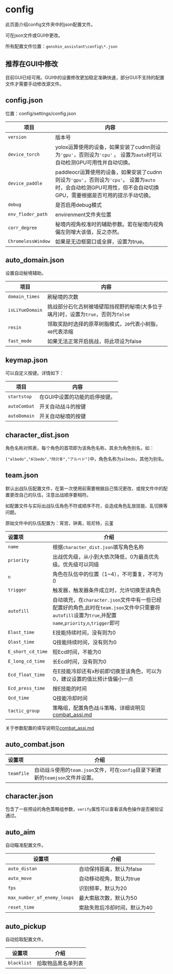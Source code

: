 # config

此页面介绍config文件夹中的json配置文件。

可在json文件或GUI中更改。

所有配置文件位置：`genshin_assistant\config\*.json`

## 推荐在GUI中修改

目前GUI已经可用。GUI中的设置修改更加稳定准确快速，部分GUI不支持的配置文件才需要手动修改源文件。

## config.json 

位置：config/settings/config.json

| 项目                 | 内容                                                                                                    |
|--------------------|-------------------------------------------------------------------------------------------------------|
| `version`          | 版本号                                                                                                   |
| `device_torch`     | yolox运算使用的设备，如果安装了cudnn则设为`'gpu'`，否则设为`'cpu'` 。 设置为`auto`时可以自动检测GPU可用性并自动切换。                          |
| `device_paddle`    | paddleocr运算使用的设备，如果安装了cudnn则设为`'gpu'`，否则设为`'cpu'`。 设置为`auto`时，会自动检测GPU可用性，但不会自动切换GPU，需要根据是否可用的提示手动切换。 |
| `debug`            | 是否启用debug模式                                                                                           |
| `env_floder_path`  | envirenment文件夹位置                                                                                      |
| `corr_degree`      | 秘境内视角校准时的辅助参数。若在秘境内视角偏左则增大该值，反之亦然。                                                                    |
| `ChromelessWindow` | 如果是无边框窗口或全屏，设置为true。                                                                                  |

## auto_domain.json

设置自动秘境辅助。

| 项目              | 内容                                               |
|-----------------|--------------------------------------------------|
| `domain_times`  | 刷秘境的次数                                           |      
| `isLiYueDomain` | 挑战部分石化古树被墙壁阻挡视野的秘境(大多位于璃月)时，设置为`true`，否则为`false` |
| `resin`         | 领取奖励时选择的原萃树脂模式，`20`代表小树脂，`40`代表浓缩                |
| `fast_mode`     | 如果无法正常开启挑战，将此项设为false                            |

## keymap.json

可以自定义按键。详情如下：

| 项目           | 内容               |
|--------------|------------------|
| `startstop`  | 在GUI中设置的功能的启停按键。 |
| `autoCombat` | 开关自动战斗的按键        |
| `autoDomain` | 开关自动秘境的按键        |

## character_dist.json

角色名称对照表，每个角色的首项即为该角色名称，其余为角色别名，如：

`["albedo","Albedo","阿贝多","アルベド"]`中，角色名称为`albedo`，其他为别名。

## team.json

默认出战队伍配置文件，在第一次使用前需要根据自己情况更改，或按文件中的配置更改自己的队伍，注意出战顺序要相符。

如配置文件与实际出战队伍角色不符或顺序不符，会造成角色乱放技能、乱切换等问题。

原始文件中的队伍配置为：宵宫，钟离，班尼特，云堇

| 设置项               | 介绍                                                                                                                 |
|:------------------|--------------------------------------------------------------------------------------------------------------------|
| `name`            | 根据`character_dist.json`填写角色名称                                                                                      |
| `priority`        | 出战优先级，从小到大依次降低，0为最高优先级。优先级可以同级                                                                                     |
| `n`               | 角色在队伍中的位置（1~4），不可重复，不可为0                                                                                           |
| `trigger`         | 触发器，触发器条件成立时，允许切换至该角色                                                                                              |
| `autofill`        | 自动填充，在`character.json`文件中有一些已经配置好的角色,此时在`team.json`文件中只需要将`autofill`设置为`true`,并配置`name`,`priority`,`n`,`trigger`即可 |
| `Elast_time`      | E技能持续时间，没有则为0                                                                                                      |
| `Qlast_time`      | Q技能持续时间，没有则为0                                                                                                      |
| `E_short_cd_time` | 短Ecd时间，不能为0                                                                                                        |
| `E_long_cd_time`  | 长Ecd时间，没有则为0                                                                                                       |
| `Ecd_float_time`  | 在E技能冷却还有x秒前即切换至该角色，可以为0，建议设置的值比预计值偏小一点                                                                             |
| `Ecd_press_time`  | 按E技能的时间                                                                                                            |
| `Qcd_time`        | Q技能冷却时间                                                                                                            |
| `tactic_group`    | 策略组，配置角色战斗策略，详细说明见[combat_assi.md](./combat_assi.md)                                                               |

关于参数配置的填写说明见[combat_assi.md](./combat_assi.md)

## auto_combat.json

| 设置项               | 介绍                                                                                                                 |
|:------------------|--------------------------------------------------------------------------------------------------------------------|
| `teamfile`         | 自动战斗使用的`team.json`文件，可在`config`目录下新建新的`teamjson`文件并设置。                                                |

## character.json

包含了一些预设的角色策略组参数，`verify`属性可以查看该角色操作是否被验证通过。

## auto_aim

自动瞄准配置文件。

| 设置项                         | 介绍              |
|-----------------------------|-----------------|
| `auto_distan`               | 自动保持距离，默认为false |
| `auto_move`                 | 自动移动视角，默认为true  |
| `fps`                       | 识别频率，默认为20      |
| `max_number_of_enemy_loops` | 最大索敌次数，默认为50    |
| `reset_time`                | 索敌失败后冷却时间，默认为40 |

## auto_pickup

自动拾取配置文件。

| 设置项         | 介绍        |
|-------------|-----------|
| `blacklist` | 拾取物品黑名单列表 |